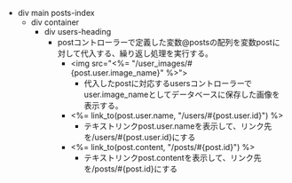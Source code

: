 - div main posts-index
  - div container
    - div users-heading
      - postコントローラーで定義した変数@postsの配列を変数postに対して代入する、繰り返し処理を実行する。
        - <img src="<%= "/user_images/#{post.user.image_name}" %>">
          - 代入したpostに対応するusersコントローラーでuser.image_nameとしてデータベースに保存した画像を表示する。
        - <%= link_to(post.user.name, "/users/#{post.user.id}") %>
          - テキストリンクpost.user.nameを表示して、リンク先を/users/#{post.user.id}にする
        - <%= link_to(post.content, "/posts/#{post.id}") %>
          - テキストリンクpost.contentを表示して、リンク先を/posts/#{post.id}にする
